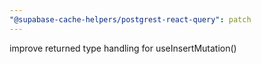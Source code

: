 ```yaml
---
"@supabase-cache-helpers/postgrest-react-query": patch
---
```


improve returned type handling for useInsertMutation()
